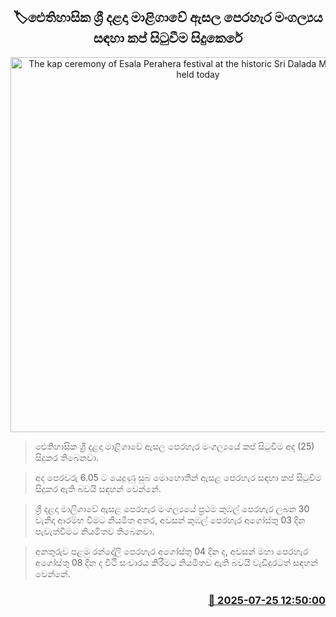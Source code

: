 <p align='center'><b><h2 align='center' title='The kap ceremony of Esala Perahera festival at the historic Sri Dalada Maligawa was held today'>🏷ඓතිහාසික ශ්‍රී දළදා මාළිගාවේ ඇසල පෙරහැර මංගල්‍යය සඳහා කප් සිටුවීම සිදුකෙරේ</h2></b></p>
<p align='center'><img src='https://helakuru.sgp1.cdn.digitaloceanspaces.com/esana/images/lib/dalada-perahara.jpg' width='600' alt='The kap ceremony of Esala Perahera festival at the historic Sri Dalada Maligawa was held today'></p>

> ඓතිහාසික ශ්‍රී දළදා මාළිගාවේ ඇසල පෙරහැර මංගල්‍යයේ කප් සිටුවීම අද (25) සිදුකර තිබෙනවා.

> අද පෙරවරු 6.05 ට යෙදුණු සුබ මොහොතින් ඇසළ පෙරහැර සඳහා කප් සිටුවීම සිදුකර ඇති බවයි සඳහන් වෙන්නේ.

> ශ්‍රී දළදා මාලිගාවේ ඇසළ පෙරහැර මංගල්‍යයේ ප්‍රථම කුඹල් පෙරහැර ලබන 30 වැනිදා ආරම්භ වීමට නියමිත අතර, අවසන් කුඹල් පෙරහැර අගෝස්තු 03 දින පැවැත්වීමට නියමිතව තිබෙනවා.

> අනතුරුව පළමු රන්දෝලි පෙරහැර අගෝස්තු 04 දින ද, අවසන් මහා පෙරහැර අගෝස්තු 08 දින ද වීථි සංචාරය කිරීමට නියමිතව ඇති බවයි වැඩිදුරටත් සඳහන් වෙන්නේ.



<h3 align='right'><a href='https://www.helakuru.lk/esana/p/112156/'>📅 2025-07-25 12:50:00</a></h3>
